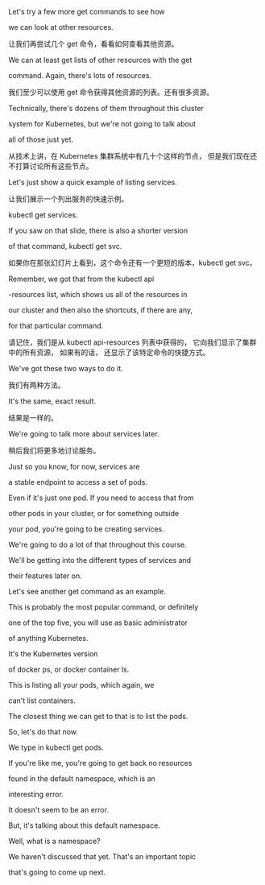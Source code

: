 Let's try a few more get commands to see how

we can look at other resources.

让我们再尝试几个 get 命令，看看如何查看其他资源。

We can at least get lists of other resources with the get

command. Again, there's lots of resources.

我们至少可以使用 get 命令获得其他资源的列表。还有很多资源。

Technically, there's dozens of them throughout this cluster

system for Kubernetes, but we're not going to talk about

all of those just yet.

从技术上讲，在 Kubernetes 集群系统中有几十个这样的节点，
但是我们现在还不打算讨论所有这些节点。

Let's just show a quick example of listing services.

让我们展示一个列出服务的快速示例。

kubectl get services.

If you saw on that slide, there is also a shorter version

of that command, kubectl get svc.

如果你在那张幻灯片上看到，这个命令还有一个更短的版本，kubectl get svc。

Remember, we got that from the kubectl api

-resources list, which shows us all of the resources in

our cluster and then also the shortcuts, if there are any,

for that particular command.

请记住，我们是从 kubectl api-resources 列表中获得的，
它向我们显示了集群中的所有资源，
如果有的话，
还显示了该特定命令的快捷方式。

We've got these two ways to do it.

我们有两种方法。

It's the same, exact result.

结果是一样的。

We're going to talk more about services later.

稍后我们将更多地讨论服务。

Just so you know, for now, services are

a stable endpoint to access a set of pods.

Even if it's just one pod. If you need to access that from

other pods in your cluster, or for something outside

your pod, you're going to be creating services.

We're going to do a lot of that throughout this course.

We'll be getting into the different types of services and

their features later on.

Let's see another get command as an example.

This is probably the most popular command, or definitely

one of the top five, you will use as basic administrator

of anything Kubernetes.

It's the Kubernetes version

of docker ps, or docker container ls.

This is listing all your pods, which again, we

can't list containers.

The closest thing we can get to that is to list the pods.

So, let's do that now.

We type in kubectl get pods.

If you're like me, you're going to get back no resources

found in the default namespace, which is an

interesting error.

It doesn't seem to be an error.

But, it's talking about this default namespace.

Well, what is a namespace?

We haven't discussed that yet. That's an important topic

that's going to come up next.

